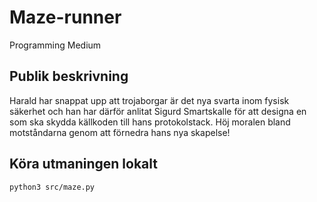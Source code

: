 # Maze-runner

Programming 
Medium

## Publik beskrivning
Harald har snappat upp att trojaborgar är det nya svarta inom fysisk säkerhet
och han har därför anlitat Sigurd Smartskalle för att designa en som ska skydda
källkoden till hans protokolstack. Höj moralen bland motståndarna genom att
förnedra hans nya skapelse!

## Köra utmaningen lokalt
`python3 src/maze.py`
